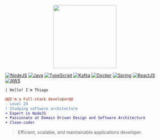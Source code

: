 <p align="center">
<img height="200" src="https://media.giphy.com/media/v1.Y2lkPTc5MGI3NjExZDFiMWQ3NDI4NTFhN2RiMmE4ODE4ZDk1NTM0MzYxYjdjNzdmNDZlMSZjdD1n/ZVik7pBtu9dNS/giphy.gif"/>
</p>

[![NodeJS](https://img.shields.io/badge/NodeJS-Expert-blue?style=flat-square&logo=node.js)](https://nodejs.org/)
[![Java](https://img.shields.io/badge/Java-Proficient-brightgreen?style=flat-square&logo=java)](https://www.java.com/)
[![TypeScript](https://img.shields.io/badge/TypeScript-Expert-blue?style=flat-square&logo=typescript)](https://www.typescriptlang.org/)
[![Kafka](https://img.shields.io/badge/Kafka-Currently_Studying-orange?style=flat-square&logo=apache-kafka)](https://kafka.apache.org/)
[![Docker](https://img.shields.io/badge/Docker-Experienced-blue?style=flat-square&logo=docker)](https://www.docker.com/)
[![Spring](https://img.shields.io/badge/Spring-Currently_Studying-orange?style=flat-square&logo=spring)](https://spring.io/)
[![ReactJS](https://img.shields.io/badge/ReactJS-Expert-blue?style=flat-square&logo=react)](https://reactjs.org/)
[![AWS](https://img.shields.io/badge/AWS-Currently_Studyng-orange?style=flat-square&logo=amazonaws)](https://reactjs.org/)

```diff
| Hello! I'm Thiago

@@I'm a Full-stack developer@@
- Level 24
! Studying software architecture
+ Expert in NodeJS
+ Passionate at Domain Driven Design and Software Architecture
+ Clean-coder
```
 > Efficient, scalable, and maintainable applications developer.
